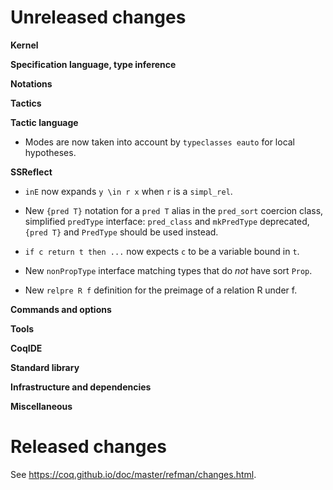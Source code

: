 Unreleased changes
==================

<!-- Until https://github.com/coq/coq/pull/9964 is merged, we continue
     adding changelog entry here. -->

**Kernel**


**Specification language, type inference**


**Notations**


**Tactics**


**Tactic language**

- Modes are now taken into account by `typeclasses eauto` for local hypotheses.

**SSReflect**

- `inE` now expands `y \in r x` when `r` is a `simpl_rel`.

- New `{pred T}` notation for a `pred T` alias in the `pred_sort` coercion
  class, simplified `predType` interface: `pred_class` and `mkPredType`
  deprecated, `{pred T}` and `PredType` should be used instead.

- `if c return t then ...` now expects `c` to be a variable bound in `t`.

- New `nonPropType` interface matching types that do _not_ have sort `Prop`.

- New `relpre R f` definition for the preimage of a relation R under f.


**Commands and options**


**Tools**


**CoqIDE**


**Standard library**


**Infrastructure and dependencies**


**Miscellaneous**


Released changes
================

See <https://coq.github.io/doc/master/refman/changes.html>.
